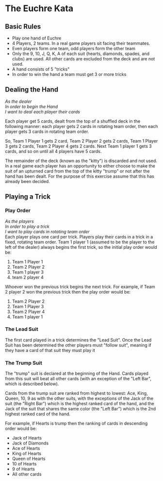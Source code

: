 # The Euchre Kata
## Basic Rules
* Play one hand of Euchre
* 4 Players, 2 teams.  In a real game players sit facing their teammates.
* Even players form one team, odd players form the other team
* Only the 9, 10, J, Q, K, A of each suit (hearts, diamonds, spades, and clubs) are used.  All other cards are excluded from the deck and are not used.
* A hand consists of 5 "tricks"
* In order to win the hand a team must get 3 or more tricks

## Dealing the Hand

_As the dealer_<br />
_In order to begin the Hand_<br />
_I want to deal each player their cards_<br />

Each player get 5 cards, dealt from the top of a shuffled deck in the following manner: each player gets 2 cards in rotating team order, then each player gets 3 cards in rotating team order.

So, Team 1 Player 1 gets 2 card, Team 2 Player 2 gets 2 cards, Team 1 Player 3 gets 2 cards, Team 2 Player 4 gets 2 cards.  Next Team 1 player 1 gets 3 cards, and so on until all 4 players have 5 cards.  

The remainder of the deck (known as the "kitty") is discarded and not used. In a real game each player has an opportunity to either choose to make the suit of an upturned card from the top of the kitty "trump" or not after the hand has been dealt.  For the purpose of this exercise assume that this has already been decided.

## Playing a Trick
### Play Order

_As the players_<br />
_In order to play a trick_<br />
_I want to play cards in rotating team order_<br />
Each player plays one card per trick. Players play their cards in a trick in a fixed, rotating team order. Team 1 player 1 (assumed to be the player to the left of the dealer) always begins the first trick, so the initial play order would be:
  1. Team 1 Player 1
  2. Team 2 Player 2
  3. Team 1 player 3
  4. team 2 player 4

Whoever won the previous trick begins the next trick.  For example, if Team 2 player 2 won the previous trick then the play order would be:
  1. Team 2 Player 2
  2. Team 1 Player 3
  3. Team 2 Player 4
  4. Team 1 player 1

### The Lead Suit
The first card played in a trick determines the "Lead Suit".  Once the Lead Suit has been determined the other players must "follow suit", meaning if they have a card of that suit they must play it

### The Trump Suit
The "trump" suit is declared at the beginning of the Hand.  Cards played from this suit will beat all other cards (with an exception of the "Left Bar", which is described below).

Cards from the trump suit are ranked from highest to lowest: Ace, King, Queen, 10, 9 as with the other suits, with the exceptions of the Jack of the suit (the "Right Bar") which is the highest ranked card of the hand, and the Jack of the suit that shares the same color (the "Left Bar") which is the 2nd highest ranked card of the hand.

For example, if Hearts is trump then the ranking of cards in descending order would be:
* Jack of Hearts
* Jack of Diamonds
* Ace of Hearts
* King of Hearts
* Queen of Hearts
* 10 of Hearts
* 9 of Hearts
* All other cards
